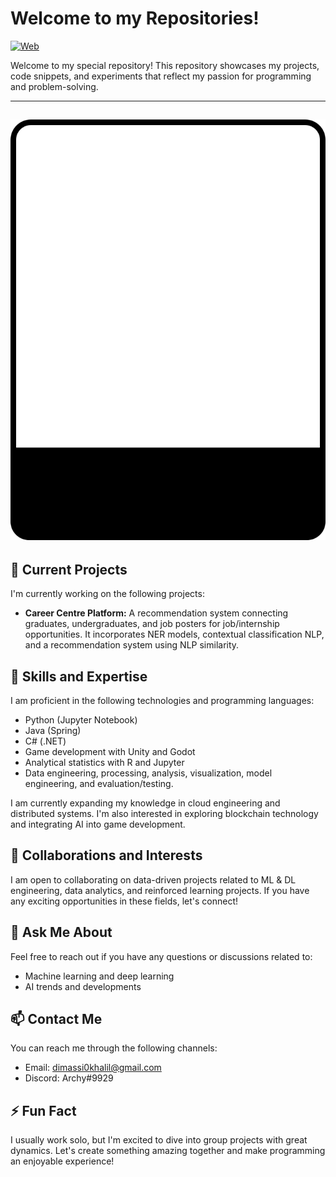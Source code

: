 <!-- Replace REPOSITORY_NAME with your repository name -->
# Welcome to my Repositories!
[![Web](https://img.shields.io/badge/Business%20Card-KhalilAllah%20Dimassi-blue)](https://myqrcode.com/qr/f166afaa/view)

Welcome to my special repository! This repository showcases my projects, code snippets, and experiments that reflect my passion for programming and problem-solving.

---
![Business Card QR](https://raw.githubusercontent.com/khalilDimassi/KhalilDimassi/main/vector%20qr.svg)
---
## 🔭 Current Projects

I'm currently working on the following projects:

- **Career Centre Platform:** A recommendation system connecting graduates, undergraduates, and job posters for job/internship opportunities. It incorporates NER models, contextual classification NLP, and a recommendation system using NLP similarity.

## 🌱 Skills and Expertise

I am proficient in the following technologies and programming languages:

- Python (Jupyter Notebook)
- Java (Spring)
- C# (.NET)
- Game development with Unity and Godot
- Analytical statistics with R and Jupyter
- Data engineering, processing, analysis, visualization, model engineering, and evaluation/testing.

I am currently expanding my knowledge in cloud engineering and distributed systems. I'm also interested in exploring blockchain technology and integrating AI into game development.

## 👯 Collaborations and Interests

I am open to collaborating on data-driven projects related to ML & DL engineering, data analytics, and reinforced learning projects. If you have any exciting opportunities in these fields, let's connect!

## 💬 Ask Me About

Feel free to reach out if you have any questions or discussions related to:

- Machine learning and deep learning
- AI trends and developments

## 📫 Contact Me

You can reach me through the following channels:

- Email: dimassi0khalil@gmail.com
- Discord: Archy#9929

## ⚡ Fun Fact

I usually work solo, but I'm excited to dive into group projects with great dynamics. Let's create something amazing together and make programming an enjoyable experience!


